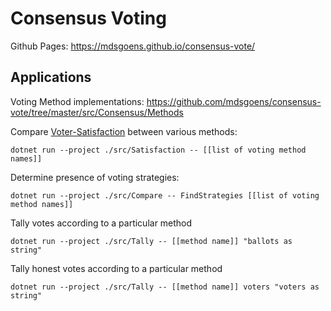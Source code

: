 # Consensus Voting

Github Pages: https://mdsgoens.github.io/consensus-vote/

## Applications

Voting Method implementations: https://github.com/mdsgoens/consensus-vote/tree/master/src/Consensus/Methods

Compare [Voter-Satisfaction](https://mdsgoens.github.io/consensus-vote/voter-satifaction) between various methods:
```
dotnet run --project ./src/Satisfaction -- [[list of voting method names]]
```

Determine presence of voting strategies:
```
dotnet run --project ./src/Compare -- FindStrategies [[list of voting method names]]
```

Tally votes according to a particular method
```
dotnet run --project ./src/Tally -- [[method name]] "ballots as string"
```

Tally honest votes according to a particular method
```
dotnet run --project ./src/Tally -- [[method name]] voters "voters as string"
```
